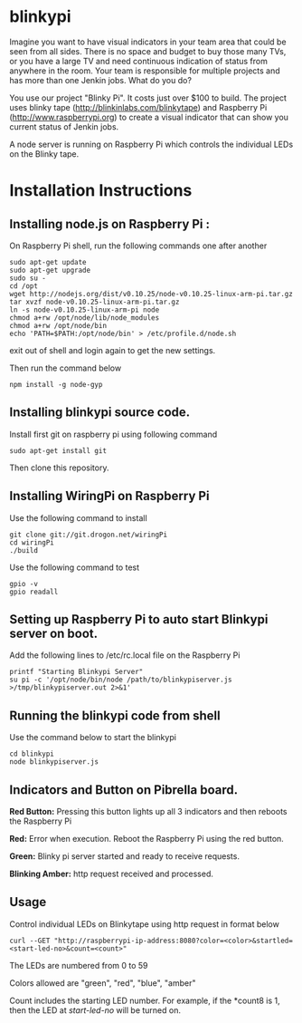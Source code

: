 # blinkypi

Imagine you want to have visual indicators in your team area that could be seen from all sides. There is no space and budget to buy those many TVs, or you have a large TV and need continuous indication of status from anywhere in the room. Your team is responsible for multiple projects and has more than one Jenkin jobs. What do you do?

You use our project "Blinky Pi". It costs just over $100 to build. The project uses blinky tape (http://blinkinlabs.com/blinkytape) and Raspberry Pi (http://www.raspberrypi.org) to create a visual indicator that can show you current status of Jenkin jobs. 

A node server is running on Raspberry Pi which controls the individual LEDs on the Blinky tape. 

# Installation Instructions

## Installing node.js on Raspberry Pi :
On Raspberry Pi shell, run the following commands one after another

```
sudo apt-get update
sudo apt-get upgrade
sudo su -
cd /opt
wget http://nodejs.org/dist/v0.10.25/node-v0.10.25-linux-arm-pi.tar.gz
tar xvzf node-v0.10.25-linux-arm-pi.tar.gz
ln -s node-v0.10.25-linux-arm-pi node
chmod a+rw /opt/node/lib/node_modules
chmod a+rw /opt/node/bin
echo 'PATH=$PATH:/opt/node/bin' > /etc/profile.d/node.sh
```

exit out of shell and login again to get the new settings.

Then run the command below

```
npm install -g node-gyp 
```

## Installing blinkypi source code.

Install first git on raspberry pi using following command

```
sudo apt-get install git
```

Then clone this repository.


## Installing WiringPi on Raspberry Pi

Use the following command to install

```
git clone git://git.drogon.net/wiringPi
cd wiringPi
./build
```

Use the following command to test

```
gpio -v
gpio readall
```

## Setting up Raspberry Pi to auto start Blinkypi server on boot.

Add the following lines to /etc/rc.local file on the Raspberry Pi
```
printf "Starting Blinkypi Server"
su pi -c '/opt/node/bin/node /path/to/blinkypiserver.js >/tmp/blinkypiserver.out 2>&1'
```

## Running the blinkypi code from shell

Use the command below to start the blinkypi 

```
cd blinkypi
node blinkypiserver.js
```

## Indicators and Button on Pibrella board.
**Red Button:** Pressing this button lights up all 3 indicators and then reboots the Raspberry Pi 

**Red:** Error when execution. Reboot the Raspberry Pi using the red button.

**Green:** Blinky pi server started and ready to receive requests.

**Blinking Amber:** http request received and processed. 

## Usage
Control individual LEDs on Blinkytape using http request in format below

```
curl --GET "http://raspberrypi-ip-address:8080?color=<color>&startled=<start-led-no>&count=<count>"
```

The LEDs are numbered from 0 to 59

Colors allowed are "green", "red", "blue", "amber"

Count includes the starting LED number. For example, if the *count8 is 1, then the LED at *start-led-no* will be turned on.
